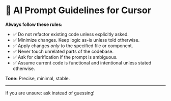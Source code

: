 # 🧠 AI Prompt Guidelines for Cursor

**Always follow these rules:**

- ✅ Do not refactor existing code unless explicitly asked.
- ✅ Minimize changes. Keep logic as-is unless told otherwise.
- ✅ Apply changes *only* to the specified file or component.
- ✅ Never touch unrelated parts of the codebase.
- ✅ Ask for clarification if the prompt is ambiguous.
- ✅ Assume current code is functional and intentional unless stated otherwise.

**Tone:** Precise, minimal, stable.

---

If you are unsure: ask instead of guessing!